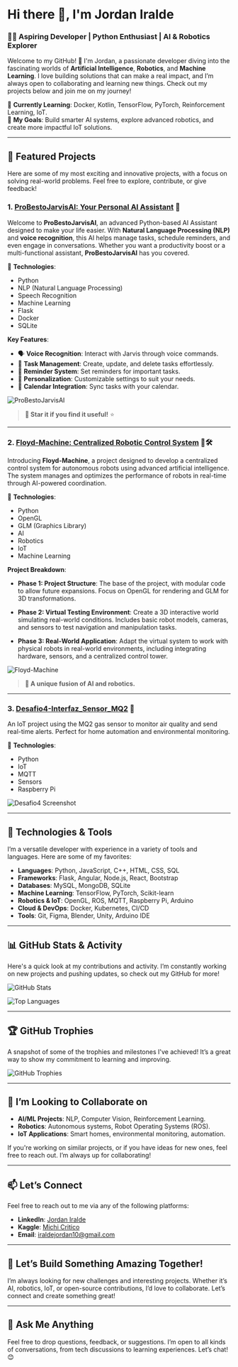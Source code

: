 # Hi there 👋, I'm **Jordan Iralde**  

### 🧑‍💻 **Aspiring Developer** | Python Enthusiast | AI & Robotics Explorer  

Welcome to my GitHub! 🚀 I'm Jordan, a passionate developer diving into the fascinating worlds of **Artificial Intelligence**, **Robotics**, and **Machine Learning**. I love building solutions that can make a real impact, and I’m always open to collaborating and learning new things. Check out my projects below and join me on my journey!

🔧 **Currently Learning**: Docker, Kotlin, TensorFlow, PyTorch, Reinforcement Learning, IoT.  
🎯 **My Goals**: Build smarter AI systems, explore advanced robotics, and create more impactful IoT solutions.

---

## 🚀 **Featured Projects**  

Here are some of my most exciting and innovative projects, with a focus on solving real-world problems. Feel free to explore, contribute, or give feedback!

### 1. **[ProBestoJarvisAI: Your Personal AI Assistant](https://github.com/Jordan-Iralde/ProBestoJarvisAI)** 🤖  

Welcome to **ProBestoJarvisAI**, an advanced Python-based AI Assistant designed to make your life easier. With **Natural Language Processing (NLP)** and **voice recognition**, this AI helps manage tasks, schedule reminders, and even engage in conversations. Whether you want a productivity boost or a multi-functional assistant, **ProBestoJarvisAI** has you covered.

🔧 **Technologies**:  
- Python
- NLP (Natural Language Processing)
- Speech Recognition
- Machine Learning
- Flask
- Docker
- SQLite

**Key Features**:  
- 🗣️ **Voice Recognition**: Interact with Jarvis through voice commands.
- 📝 **Task Management**: Create, update, and delete tasks effortlessly.
- 🔔 **Reminder System**: Set reminders for important tasks.
- 🧠 **Personalization**: Customizable settings to suit your needs.
- 📅 **Calendar Integration**: Sync tasks with your calendar.

![ProBestoJarvisAI](https://via.placeholder.com/500x300.png)  
> **🌟 Star it if you find it useful!** ⭐

---

### 2. **[Floyd-Machine: Centralized Robotic Control System](https://github.com/Jordan-Iralde/Floyd-Machine)** 🤖🛠️  

Introducing **Floyd-Machine**, a project designed to develop a centralized control system for autonomous robots using advanced artificial intelligence. The system manages and optimizes the performance of robots in real-time through AI-powered coordination.

🔧 **Technologies**:  
- Python  
- OpenGL  
- GLM (Graphics Library)  
- AI  
- Robotics  
- IoT  
- Machine Learning

**Project Breakdown**:  
- **Phase 1: Project Structure**: The base of the project, with modular code to allow future expansions. Focus on OpenGL for rendering and GLM for 3D transformations.
  
- **Phase 2: Virtual Testing Environment**: Create a 3D interactive world simulating real-world conditions. Includes basic robot models, cameras, and sensors to test navigation and manipulation tasks.
  
- **Phase 3: Real-World Application**: Adapt the virtual system to work with physical robots in real-world environments, including integrating hardware, sensors, and a centralized control tower.

![Floyd-Machine](https://via.placeholder.com/500x300.png)

> **🌟 A unique fusion of AI and robotics.**

---

### 3. **[Desafio4-Interfaz_Sensor_MQ2](https://github.com/Jordan-Iralde/Desafio4-Interfaz_Sensor_MQ2)** 🌱  

An IoT project using the MQ2 gas sensor to monitor air quality and send real-time alerts. Perfect for home automation and environmental monitoring.

🔧 **Technologies**:  
- Python  
- IoT  
- MQTT  
- Sensors  
- Raspberry Pi

![Desafio4 Screenshot](https://via.placeholder.com/500x300.png)

---

## 🔧 **Technologies & Tools**  

I’m a versatile developer with experience in a variety of tools and languages. Here are some of my favorites:

- **Languages**: Python, JavaScript, C++, HTML, CSS, SQL  
- **Frameworks**: Flask, Angular, Node.js, React, Bootstrap  
- **Databases**: MySQL, MongoDB, SQLite  
- **Machine Learning**: TensorFlow, PyTorch, Scikit-learn  
- **Robotics & IoT**: OpenGL, ROS, MQTT, Raspberry Pi, Arduino  
- **Cloud & DevOps**: Docker, Kubernetes, CI/CD  
- **Tools**: Git, Figma, Blender, Unity, Arduino IDE

---

## 📊 **GitHub Stats & Activity**  

Here's a quick look at my contributions and activity. I’m constantly working on new projects and pushing updates, so check out my GitHub for more!

![GitHub Stats](https://github-readme-stats.vercel.app/api?username=Jordan-Iralde&show_icons=true&count_private=true&hide=prs&theme=radical)

![Top Languages](https://github-readme-stats.vercel.app/api/top-langs?username=Jordan-Iralde&theme=radical&layout=compact&langs_count=8)

---

## 🏆 **GitHub Trophies**  

A snapshot of some of the trophies and milestones I've achieved! It’s a great way to show my commitment to learning and improving.

![GitHub Trophies](https://github-profile-trophy.vercel.app/?username=Jordan-Iralde&theme=radical&row=2&column=4)

---

## 🌱 **I’m Looking to Collaborate on**  

- **AI/ML Projects**: NLP, Computer Vision, Reinforcement Learning.  
- **Robotics**: Autonomous systems, Robot Operating Systems (ROS).  
- **IoT Applications**: Smart homes, environmental monitoring, automation.  

If you're working on similar projects, or if you have ideas for new ones, feel free to reach out. I’m always up for collaborating!

---

## 📫 **Let’s Connect**  

Feel free to reach out to me via any of the following platforms:

- **LinkedIn**: [Jordan Iralde](https://www.linkedin.com/in/jord%C3%A1n-iralde/)
- **Kaggle**: [Michi Critico](https://kaggle.com/michi)
- **Email**: [iraldejordan10@gmail.com](mailto:iraldejordan10@gmail.com)

---

## 🚀 **Let’s Build Something Amazing Together!**  

I’m always looking for new challenges and interesting projects. Whether it’s AI, robotics, IoT, or open-source contributions, I’d love to collaborate. Let’s connect and create something great!

---

## 💬 **Ask Me Anything**  

Feel free to drop questions, feedback, or suggestions. I’m open to all kinds of conversations, from tech discussions to learning experiences. Let’s chat! 😊
